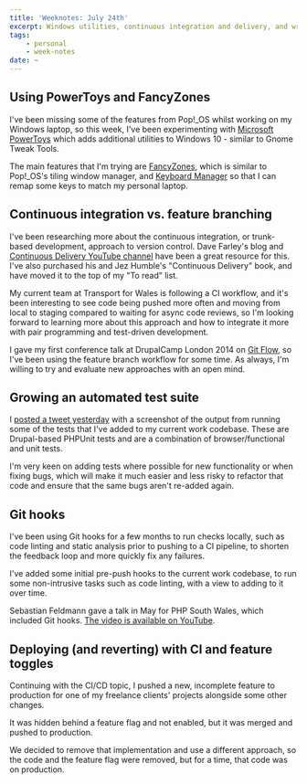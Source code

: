 ```yaml
---
title: 'Weeknotes: July 24th'
excerpt: Windows utilities, continuous integration and delivery, and writing tests.
tags:
    - personal
    - week-notes
date: ~
---
```


## Using PowerToys and FancyZones

I've been missing some of the features from Pop!_OS whilst working on my Windows laptop, so this week, I've been experimenting with [Microsoft PowerToys](https://docs.microsoft.com/en-us/windows/powertoys) which adds additional utilities to Windows 10 - similar to Gnome Tweak Tools.

The main features that I'm trying are [FancyZones](https://docs.microsoft.com/en-us/windows/powertoys/fancyzones), which is similar to Pop!_OS's tiling window manager, and [Keyboard Manager](https://docs.microsoft.com/en-us/windows/powertoys/keyboard-manager](https://docs.microsoft.com/en-us/windows/powertoys/keyboard-manager)) so that I can remap some keys to match my personal laptop.

## Continuous integration vs. feature branching

I've been researching more about the continuous integration, or trunk-based development, approach to version control. Dave Farley's blog and [Continuous Delivery YouTube channel](https://www.youtube.com/channel/UCCfqyGl3nq_V0bo64CjZh8g) have been a great resource for this. I've also purchased his and Jez Humble's "Continuous Delivery" book, and have moved it to the top of my "To read" list.

My current team at Transport for Wales is following a CI workflow, and it's been interesting to see code being pushed more often and moving from local to staging compared to waiting for async code reviews, so I'm looking forward to learning more about this approach and how to integrate it more with pair programming and test-driven development.

I gave my first conference talk at DrupalCamp London 2014 on [Git Flow](/talks/git-flow), so I've been using the feature branch workflow for some time. As always, I'm willing to try and evaluate new approaches with an open mind.

## Growing an automated test suite

I [posted a tweet yesterday](https://twitter.com/opdavies/status/1418500778428338177) with a screenshot of the output from running some of the tests that I've added to my current work codebase. These are Drupal-based PHPUnit tests and are a combination of browser/functional and unit tests. 

I'm very keen on adding tests where possible for new functionality or when fixing bugs, which will make it much easier and less risky to refactor that code and ensure that the same bugs aren't re-added again.

## Git hooks

I've been using Git hooks for a few months to run checks locally, such as code linting and static analysis prior to pushing to a CI pipeline, to shorten the feedback loop and more quickly fix any failures.

I've added some initial pre-push hooks to the current work codebase, to run some non-intrusive tasks such as code linting, with a view to adding to it over time.

Sebastian Feldmann gave a talk in May for PHP South Wales, which included Git hooks. [The video is available on YouTube](https://www.youtube.com/watch?v=b85MoYmwUYs).

## Deploying (and reverting) with CI and feature toggles

Continuing with the CI/CD topic, I pushed a new, incomplete feature to production for one of my freelance clients' projects alongside some other changes.

It was hidden behind a feature flag and not enabled, but it was merged and pushed to production.

We decided to remove that implementation and use a different approach, so the code and the feature flag were removed, but for a time, that code was on production.
